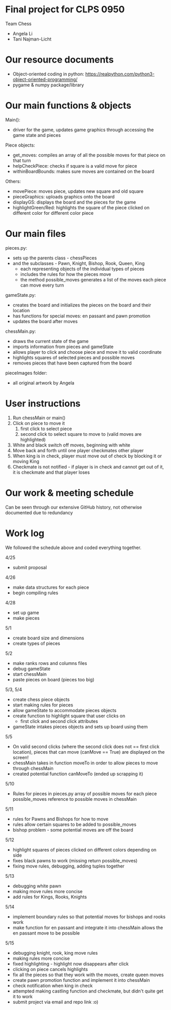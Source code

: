 # Final project for CLPS 0950

Team Chess
- Angela Li
- Tani Najman-Licht

# Our resource documents

- Object-oriented coding in python: https://realpython.com/python3-object-oriented-programming/
- pygame & numpy package/library


# Our main functions & objects

Main():

- driver for the game, updates game graphics through accessing the game state and pieces

Piece objects: 
    
- get_moves: compiles an array of all the possible moves for that piece on that turn 
- helpCheckPiece: checks if square is a valid move for piece
- withinBoardBounds: makes sure moves are contained on the board

Others: 

- movePiece: moves piece, updates new square and old square
- pieceGraphics: uploads graphics onto the board
- displayGS: displays the board and the pieces for the game
- highlightGreen/Red: highlights the square of the piece clicked on different color for different color piece

# Our main files

pieces.py:

- sets up the parents class - chessPieces
- and the subclasses - Pawn, Knight, Bishop, Rook, Queen, King
  - each representing objects of the individual types of pieces
  - includes the rules for how the pieces move
  - the method possible_moves generates a list of the moves each piece can move every turn 

gameState.py:

- creates the board and initializes the pieces on the board and their location
- has functions for special moves: en passant and pawn promotion
- updates the board after moves

chessMain.py:

- draws the current state of the game
- imports information from pieces and gameState
- allows player to click and choose piece and move it to valid coordinate
- highlights squares of selected pieces and possible moves
- removes pieces that have been captured from the board

pieceImages folder:

- all original artwork by Angela


# User instructions

1. Run chessMain or main()
2. Click on piece to move it
   1. first click to select piece
   2. second click to select square to move to (valid moves are highlighted) 
3. White and black switch off moves, beginning with white 
4. Move back and forth until one player checkmates other player
5. When king is in check, player must move out of check by blocking it or moving King
6. Checkmate is not notified - if player is in check and cannot get out of it, 
   it is checkmate and that player loses


# Our work & meeting schedule
                           
Can be seen through our extensive GitHub history, not otherwise documented due to redundancy


# Work log

We followed the schedule above and coded everything together.

4/25
- submit proposal

4/26
- make data structures for each piece
- begin compiling rules

4/28
- set up game 
- make pieces

5/1
- create board size and dimensions
- create types of pieces

5/2
- make ranks rows and columns files
- debug gameState
- start chessMain
- paste pieces on board (pieces too big)

5/3, 5/4
- create chess piece objects
- start making rules for pieces 
- allow gameState to accommodate pieces objects 
- create function to highlight square that user clicks on 
  - first click and second click attributes 
- gameState intakes pieces objects and sets up board using them

5/5
- On valid second clicks (where the second click does not == first click location), 
  pieces that can move (canMove == True) are displayed on the screen!
- chessMain takes in function moveTo in order to allow pieces to move
  through chessMain
- created potential function canMoveTo (ended up scrapping it)

5/10
- Rules for pieces in pieces.py array of possible moves for each piece 
  possible_moves reference to possible moves in chessMain

5/11
- rules for Pawns and Bishops for how to move
- rules allow certain squares to be added to possible_moves 
- bishop problem - some potential moves are off the board

5/12 
- highlight squares of pieces clicked on different colors
  depending on side 
- fixes black pawns to work (missing return possible_moves)
- fixing move rules, debugging, adding tuples together 

5/13
- debugging white pawn
- making move rules more concise 
- add rules for Kings, Rooks, Knights

5/14
- implement boundary rules so that potential moves for bishops and rooks work 
- make function for en passant and integrate it into chessMain 
  allows the en passant move to be possible

5/15 
- debugging knight, rook, king move rules 
- making rules more concise 
- fixed highlighting - highlight now disappears after click 
- clicking on piece cancels highlights 
- fix all the pieces so that they work with the moves, create queen moves
- create pawn promotion function and implement it into chessMain
- check notification when king in check 
- attempted making castling function and checkmate, but didn't quite get it to work
- submit project via email and repo link :o)